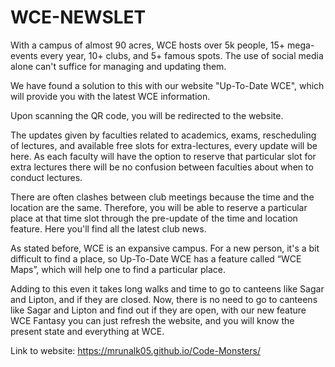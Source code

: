 # WCE-NEWSLET

With a campus of almost 90 acres, WCE hosts over 5k people, 15+ mega-events every year, 10+ clubs, and 5+ famous spots. The use of social media alone can't suffice for managing and updating them.

We have found a solution to this with our website "Up-To-Date WCE", which will provide you with the latest WCE information.

Upon scanning the QR code, you will be redirected to the website.

The updates given by faculties related to academics, exams, rescheduling of lectures, and available free slots for extra-lectures, every update will be here. As each faculty will have the option to reserve that particular slot for extra lectures there will be no confusion between faculties about when to conduct lectures.

There are often clashes between club meetings because the time and the location are the same. Therefore, you will be able to reserve a particular place at that time slot through the pre-update of the time and location feature. Here you'll find all the latest club news.

As stated before, WCE is an expansive campus. For a new person, it's a bit difficult to find a place, so Up-To-Date WCE has a feature called “WCE Maps”, which will help one to find a particular place.

Adding to this even it takes long walks and time to go to canteens like Sagar and Lipton, and if they are closed. Now, there is no need to go to canteens like Sagar and Lipton and find out if they are open, with our new feature WCE Fantasy you can just refresh the website, and you will know the present state and everything at WCE.

Link to website: https://mrunalk05.github.io/Code-Monsters/
